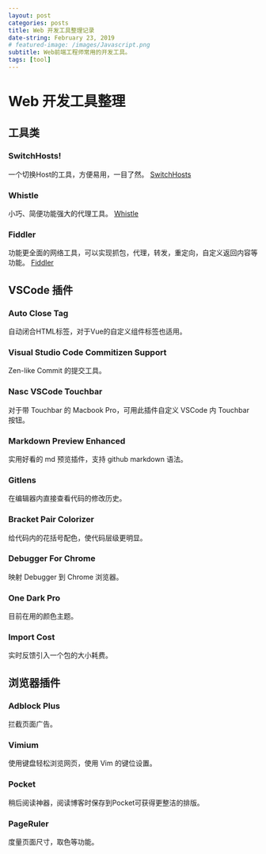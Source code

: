 ```yaml
---
layout: post
categories: posts
title: Web 开发工具整理记录
date-string: February 23, 2019
# featured-image: /images/Javascript.png
subtitle: Web前端工程师常用的开发工具。
tags: [tool]
---
```


# Web 开发工具整理

## 工具类

### SwitchHosts!
一个切换Host的工具，方便易用，一目了然。
[SwitchHosts](https://github.com/oldj/SwitchHosts)

### Whistle
小巧、简便功能强大的代理工具。
[Whistle](https://github.com/avwo/whistle)

### Fiddler
功能更全面的网络工具，可以实现抓包，代理，转发，重定向，自定义返回内容等功能。
[Fiddler](https://www.telerik.com/fiddler)

## VSCode 插件

### Auto Close Tag
自动闭合HTML标签，对于Vue的自定义组件标签也适用。

### Visual Studio Code Commitizen Support
Zen-like Commit 的提交工具。

### Nasc VSCode Touchbar
对于带 Touchbar 的 Macbook Pro，可用此插件自定义 VSCode 内 Touchbar 按钮。

### Markdown Preview Enhanced
实用好看的 md 预览插件，支持 github markdown 语法。

### Gitlens
在编辑器内直接查看代码的修改历史。

### Bracket Pair Colorizer
给代码内的花括号配色，使代码层级更明显。

### Debugger For Chrome
映射 Debugger 到 Chrome 浏览器。

### One Dark Pro
目前在用的颜色主题。

### Import Cost
实时反馈引入一个包的大小耗费。

## 浏览器插件

### Adblock Plus
拦截页面广告。

### Vimium
使用键盘轻松浏览网页，使用 Vim 的键位设置。

### Pocket
稍后阅读神器，阅读博客时保存到Pocket可获得更整洁的排版。

### PageRuler
度量页面尺寸，取色等功能。